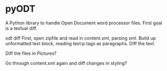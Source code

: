 pyODT
=====

A Python library to handle Open Document word processor files. First goal is a textual diff.


odt diff
First, open zipfile and read in content.xml, parsing xml.
Build up unformatted text block, reading text:p tags as paragraphs.
Diff the text.

Diff the files in Pictures?

Go through content.xml again and diff changes in styling?
